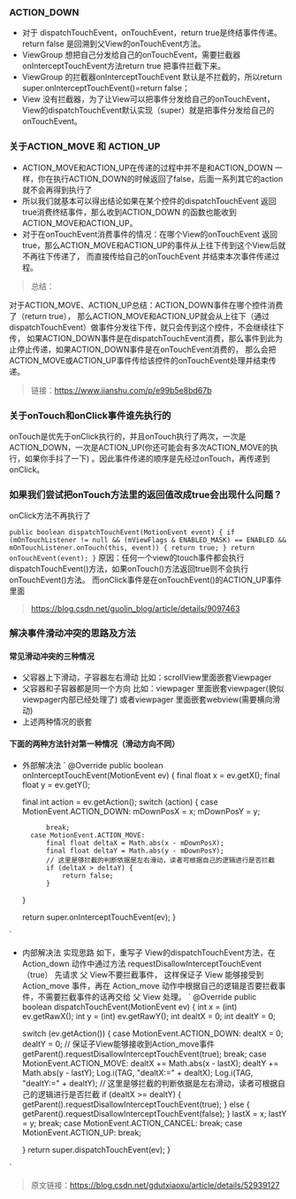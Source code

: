 ### ACTION_DOWN
* 对于 dispatchTouchEvent，onTouchEvent，return true是终结事件传递。return false 是回溯到父View的onTouchEvent方法。
* ViewGroup 想把自己分发给自己的onTouchEvent，需要拦截器onInterceptTouchEvent方法return true 把事件拦截下来。
* ViewGroup 的拦截器onInterceptTouchEvent 默认是不拦截的，所以return super.onInterceptTouchEvent()=return false；
* View 没有拦截器，为了让View可以把事件分发给自己的onTouchEvent，View的dispatchTouchEvent默认实现（super）就是把事件分发给自己的onTouchEvent。

### 关于ACTION_MOVE 和 ACTION_UP
* ACTION_MOVE和ACTION_UP在传递的过程中并不是和ACTION_DOWN 一样，你在执行ACTION_DOWN的时候返回了false，后面一系列其它的action就不会再得到执行了
* 所以我们就基本可以得出结论如果在某个控件的dispatchTouchEvent 返回true消费终结事件，那么收到ACTION_DOWN 的函数也能收到 ACTION_MOVE和ACTION_UP。
* 对于在onTouchEvent消费事件的情况：在哪个View的onTouchEvent 返回true，那么ACTION_MOVE和ACTION_UP的事件从上往下传到这个View后就不再往下传递了，
  而直接传给自己的onTouchEvent 并结束本次事件传递过程。

> 总结： 

对于ACTION_MOVE、ACTION_UP总结：ACTION_DOWN事件在哪个控件消费了（return true）， 
那么ACTION_MOVE和ACTION_UP就会从上往下（通过dispatchTouchEvent）做事件分发往下传，就只会传到这个控件，不会继续往下传，
如果ACTION_DOWN事件是在dispatchTouchEvent消费，那么事件到此为止停止传递，如果ACTION_DOWN事件是在onTouchEvent消费的，
那么会把ACTION_MOVE或ACTION_UP事件传给该控件的onTouchEvent处理并结束传递。
 
 > 链接：https://www.jianshu.com/p/e99b5e8bd67b


### 关于onTouch和onClick事件谁先执行的

onTouch是优先于onClick执行的，并且onTouch执行了两次，一次是ACTION_DOWN，一次是ACTION_UP(你还可能会有多次ACTION_MOVE的执行，如果你手抖了一下)
。因此事件传递的顺序是先经过onTouch，再传递到onClick。

### 如果我们尝试把onTouch方法里的返回值改成true会出现什么问题？
onClick方法不再执行了

`
public boolean dispatchTouchEvent(MotionEvent event) {
    if (mOnTouchListener != null && (mViewFlags & ENABLED_MASK) == ENABLED &&
            mOnTouchListener.onTouch(this, event)) {
        return true;
    }
    return onTouchEvent(event);
}
`
原因：任何一个view的touch事件都会执行dispatchTouchEvent()方法，如果onTouch()方法返回true则不会执行onTouchEvent()方法。
而onClick事件是在onTouchEvent()的ACTION_UP事件里面

> https://blog.csdn.net/guolin_blog/article/details/9097463

### 解决事件滑动冲突的思路及方法
#### 常见滑动冲突的三种情况
* 父容器上下滑动，子容器左右滑动 比如：scrollView里面嵌套Viewpager
* 父容器和子容器都是同一个方向 比如：viewpager 里面嵌套viewpager(貌似viewpager内部已经处理了) 或者viewpager 里面嵌套webview(需要横向滑动)
* 上述两种情况的嵌套

#### 下面的两种方法针对第一种情况（滑动方向不同）
* 外部解决法
`
@Override
public boolean onInterceptTouchEvent(MotionEvent ev) {
    final float x = ev.getX();
    final float y = ev.getY();

    final int action = ev.getAction();
    switch (action) {
        case MotionEvent.ACTION_DOWN:
            mDownPosX = x;
            mDownPosY = y;

            break;
        case MotionEvent.ACTION_MOVE:
            final float deltaX = Math.abs(x - mDownPosX);
            final float deltaY = Math.abs(y - mDownPosY);
            // 这里是够拦截的判断依据是左右滑动，读者可根据自己的逻辑进行是否拦截
            if (deltaX > deltaY) {
                return false;
            }
    }

    return super.onInterceptTouchEvent(ev);
}

`
* 内部解决法
实现思路 如下，重写子 View的dispatchTouchEvent方法，在Action_down 动作中通过方法 requestDisallowInterceptTouchEvent（true） 先请求 父 View不要拦截事件，
这样保证子 View 能够接受到 Action_move 事件，再在 Action_move 动作中根据自己的逻辑是否要拦截事件，不需要拦截事件的话再交给 父 View 处理。
`
@Override
public boolean dispatchTouchEvent(MotionEvent ev) {
    int x = (int) ev.getRawX();
    int y = (int) ev.getRawY();
    int dealtX = 0;
    int dealtY = 0;
    
    switch (ev.getAction()) {
        case MotionEvent.ACTION_DOWN:
            dealtX = 0;
            dealtY = 0;
            // 保证子View能够接收到Action_move事件
            getParent().requestDisallowInterceptTouchEvent(true);
            break;
        case MotionEvent.ACTION_MOVE:
            dealtX += Math.abs(x - lastX);
            dealtY += Math.abs(y - lastY);
            Log.i(TAG, "dealtX:=" + dealtX);
            Log.i(TAG, "dealtY:=" + dealtY);
            // 这里是够拦截的判断依据是左右滑动，读者可根据自己的逻辑进行是否拦截
            if (dealtX >= dealtY) {
                getParent().requestDisallowInterceptTouchEvent(true);
            } else {
                getParent().requestDisallowInterceptTouchEvent(false);
            }
            lastX = x;
            lastY = y;
            break;
        case MotionEvent.ACTION_CANCEL:
            break;
        case MotionEvent.ACTION_UP:
            break;

    }
    return super.dispatchTouchEvent(ev);
}

`
> 原文链接：https://blog.csdn.net/gdutxiaoxu/article/details/52939127

